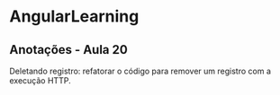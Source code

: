 # AngularLearning

## Anotações - Aula 20

Deletando registro: refatorar o código para remover um registro com a execução HTTP.
